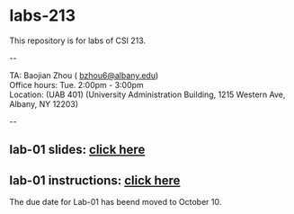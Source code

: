 # labs-213
This repository is for labs of CSI 213.

--

TA: Baojian Zhou ( bzhou6@albany.edu) \
Office hours: Tue. 2:00pm - 3:00pm    \
Location: (UAB 401) (University Administration Building, 1215 Western Ave, Albany, NY 12203)

--

## lab-01 slides: [click here](https://docs.google.com/presentation/d/1CRnZOpAzPRDe7-XrciRgcUprY1UgALnRaWO2ZyCV8MQ/edit?usp=sharing)
## lab-01 instructions: [click here](https://docs.google.com/document/d/1ClnJHD79CQt70hUxhUqdDAvNq2DpmkxPs_7LtYVWbnM/edit?usp=sharing)
The due date for Lab-01 has beend moved to October 10.
